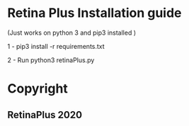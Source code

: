 # Retina Plus Installation guide 

(Just works on python 3 and pip3 installed )

1 - pip3 install -r requirements.txt

2 - Run python3 retinaPlus.py


# Copyright 

## RetinaPlus 2020